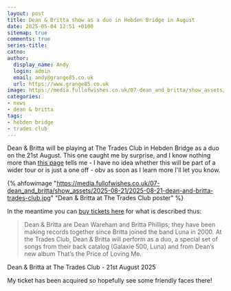 ```yaml
---
layout: post
title: Dean & Britta show as a duo in Hebden Bridge in August
date: 2025-05-04 12:51 +0100
sitemap: true
comments: true
series-title:
catno:
author:
  display_name: Andy
  login: admin
  email: andy@grange85.co.uk
  url: https://www.grange85.co.uk
image: https://media.fullofwishes.co.uk/07-dean_and_britta/show_assets/2025-08-21/2025-08-21-dean-and-britta-trades-club.jpg
categories:
- news
- dean & britta
tags:
- hebden bridge
- trades club
---
```

Dean & Britta will be playing at The Trades Club in Hebden Bridge as a duo on the 21st August. This one caught me by surprise, and I know nothing more than [this page](https://thetradesclub.com/events/deanbritta) tells me - I have no idea whether this will be part of a wider tour or is just a one off - obv as soon as I learn more I'll let you know.

{% ahfowimage "https://media.fullofwishes.co.uk/07-dean_and_britta/show_assets/2025-08-21/2025-08-21-dean-and-britta-trades-club.jpg" "Dean & Britta at The Trades Club poster" %}

In the meantime you can [buy tickets here](https://thetradesclub.com/events/deanbritta) for what is described thus:

<blockquote>
Dean & Britta are Dean Wareham and Britta Phillips; they have been making records together since Britta joined the band Luna in 2000. At the Trades Club, Dean & Britta will perform as a duo, a special set of songs from their back catalog (Galaxie 500, Luna) and from Dean’s new album That’s the Price of Loving Me.
</blockquote>
<p class="caption">Dean & Britta at The Trades Club - 21st August 2025</p>

My ticket has been acquired so hopefully see some friendly faces there!
